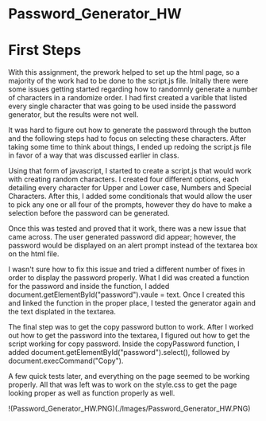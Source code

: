 # Password_Generator_HW


# First Steps


With this assignment, the prework helped to set up the html page, so a majority of the work had to be done to the script.js file. Initally there were some issues getting started regarding how to randomnly generate a number of characters in a randomize order. I had first created a varible that listed every single character that was going to be used inside the password generator, but the results were not well.

It was hard to figure out how to generate the password through the button and the following steps had to focus on selecting these characters. After taking some time to think about things, I ended up redoing the script.js file in favor of a way that was discussed earlier in class.

Using that form of javascript, I started to create a script.js that would work with creating random characters. I created four different options, each detailing every character for Upper and Lower case, Numbers and Special Characters. After this, I added some conditionals that would allow the user to pick any one or all four of the prompts, however they do have to make a selection before the password can be generated.

Once this was tested and proved that it work, there was a new issue that came across. The user generated password did appear; however, the password would be displayed on an alert prompt instead of the textarea box on the html file.

I wasn't sure how to fix this issue and tried a different number of fixes in order to display the password properly. What I did was created a function for the password and inside the function, I added document.getElementById("password").vaule = text. Once I created this and linked the function in the proper place, I tested the generator again and the text displated in the textarea.

The final step was to get the copy password button to work. After I worked out how to get the password into the textarea, I figured out how to get the script working for copy password. Inside the copyPassword function, I added document.getElementById("password").select(), followed by document.execCommand("Copy").

A few quick tests later, and everything on the page seemed to be working properly. All that was left was to work on the style.css to get the page looking proper as well as function properly as well.

!(Password_Generator_HW.PNG)(./Images/Password_Generator_HW.PNG)